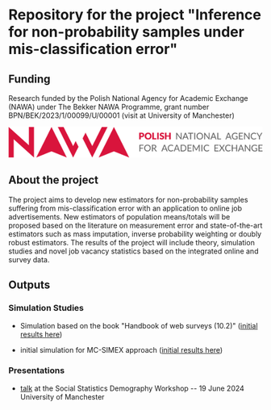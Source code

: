 # Repository for the project "Inference for non-probability samples under mis-classification error"

## Funding

Research funded by the Polish National Agency for Academic Exchange (NAWA) under The Bekker NAWA Programme, grant number BPN/BEK/2023/1/00099/U/00001 (visit at University of Manchester)

[![](misc/logo-nawa.png)](https://nawa.gov.pl/en/)

## About the project

The project aims to develop new estimators for non-probability samples suffering from mis-classification error with an application to online job advertisements. New estimators of population means/totals will be proposed based on the literature on measurement error and state-of-the-art estimators such as mass imputation, inverse probability weighting or doubly robust estimators. The results of the project will include theory, simulation studies and novel job vacancy statistics based on the integrated online and survey data.

## Outputs

### Simulation Studies

-   Simulation based on the book "Handbook of web surveys (10.2)" ([initial results here](https://htmlpreview.github.io/?https://github.com/BERENZ/2024-NAWA-Manchester/blob/main/project/02-handbook-of-web-surveys-2.html))

-   initial simulation for MC-SIMEX approach ([initial results here](https://htmlpreview.github.io/?https://github.com/BERENZ/2024-NAWA-Manchester/blob/main/project/01-basic-sims.html))

### Presentations

- [talk](presentations/manchester_seminar_nawa.pdf) at the Social Statistics Demography Workshop -- 19 June 2024 University of Manchester
